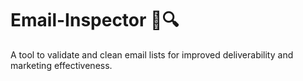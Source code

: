 # Email-Inspector 📧🔍
A tool to validate and clean email lists for improved deliverability and marketing effectiveness.

